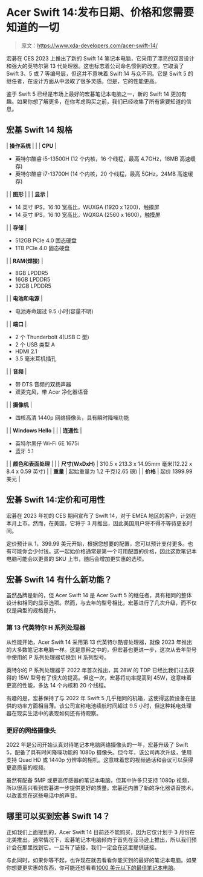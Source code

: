 # Acer Swift 14:发布日期、价格和您需要知道的一切

> 原文：<https://www.xda-developers.com/acer-swift-14/>

宏碁在 CES 2023 上推出了新的 Swift 14 笔记本电脑，它采用了漂亮的双音设计和强大的英特尔第 13 代处理器。这也标志着公司命名惯例的改变。它取消了 Swift 3、5 或 7 等编号层，但这并不意味着 Swift 14 与众不同。它是 Swift 5 的继任者，在设计方面从中汲取了很多灵感。但是，它的性能更高。

鉴于 Swift 5 已经是市场上最好的宏碁笔记本电脑之一，新的 Swift 14 更加有趣。如果你想了解更多，在你考虑购买之前，我们已经收集了所有需要知道的信息。

## 宏基 Swift 14 规格

| **操作系统** |  |
| **CPU** | 

*   英特尔酷睿 i5-13500H (12 个内核，16 个线程，最高 4.7GHz，18MB 高速缓存)
*   英特尔酷睿 i7-13700H (14 个内核，20 个线程，最高 5GHz，24MB 高速缓存)

 |
| **图形** |  |
| **显示** | 

*   14 英寸 IPS，16:10 宽高比，WUXGA (1920 x 1200)，触摸屏
*   14 英寸 IPS，16:10 宽高比，WQXGA (2560 x 1600)，触摸屏

 |
| **存储** | 

*   512GB PCIe 4.0 固态硬盘
*   1TB PCIe 4.0 固态硬盘

 |
| **RAM(焊接)** | 

*   8GB LPDDR5
*   16GB LPDDR5
*   32GB LPDDR5

 |
| **电池和电源** | 

*   电池寿命超过 9.5 小时(容量不明)

 |
| **端口** | 

*   2 个 Thunderbolt 4(USB C 型)
*   2 个 USB 类型 A
*   HDMI 2.1
*   3.5 毫米耳机插孔

 |
| **音频** | 

*   带 DTS 音频的双扬声器
*   双麦克风，带 Acer 净化器语音

 |
| **摄像机** | 

*   四核高清 1440p 网络摄像头，具有瞬时降噪功能

 |
| **Windows Hello** |  |
| **连通性** | 

*   英特尔黑仔 Wi-Fi 6E 1675i
*   蓝牙 5.1

 |
| **颜色和表面处理** |  |
| **尺寸(WxDxH)** | 310.5 x 213.3 x 14.95mm 毫米(12.22 x 8.4 x 0.59 英寸) |
| **重量** | 起始重量为 1.2 千克(2.65 磅) |
| **价格** | 起价 1399.99 美元 |

## 宏碁 Swift 14:定价和可用性

宏碁在 2023 年初的 CES 期间宣布了 Swift 14，对于 EMEA 地区的客户，计划在本月上市。然而，在美国，它将于 3 月推出，因此美国用户将不得不等待更长时间。

定价预计从 1，399.99 美元开始，根据您想要的配置，您可以预计支付更多。也有可能你会少付钱。这一起始价格通常是第一个可用配置的价格，因此这款笔记本电脑可能会以更贵的 SKU 上市，随后会增加更实惠的选项。

## 宏碁 Swift 14 有什么新功能？

虽然品牌是新的，但 Acer Swift 14 是 Acer Swift 5 的继任者，具有相同的整体设计和相同的显示选项。然而，与去年的型号相比，宏碁进行了几次升级，而不仅仅是典型的规格提升。

### 第 13 代英特尔 H 系列处理器

从性能开始，Acer Swift 14 采用第 13 代英特尔酷睿处理器，就像 2023 年推出的大多数笔记本电脑一样。这是意料之中的，但宏碁也更进一步，这次从去年型号中使用的 P 系列处理器切换到 H 系列型号。

英特尔的 P 系列处理器于 2022 年首次推出，其 28W 的 TDP 已经比我们过去获得的 15W 型号有了很大的提高。但这一次，宏碁将功率提高到 45W，这意味着更高的性能，多达 14 个内核和 20 个线程。

有趣的是，宏碁保持了与 2022 年 Swift 5 几乎相同的机箱，这使得这款设备在提供的功率方面相当薄。该公司宣称电池续航时间超过 9.5 小时，但这种耗电处理器在现实生活中的表现如何还有待观察。

### 更好的网络摄像头

2022 年是公司开始认真对待笔记本电脑网络摄像头的一年，宏碁升级了 Swift 5，配备了具有时间降噪功能的 1080p 摄像头。但今年，该公司再次升级，使用支持 Quad HD 或 1440p 分辨率的相机。这意味着您的视频通话和会议可以获得更高质量的视频。

虽然有配备 5MP 或更高传感器的笔记本电脑，但其中许多只支持 1080p 视频，所以很高兴看到宏碁进一步提供更好的质量。宏碁还内置了新的净化器语音技术，以改善您在这些电话中的声音。

## 哪里可以买到宏碁 Swift 14？

正如我们上面提到的，Acer Swift 14 目前还不能购买，因为它仅计划于 3 月份在北美推出。通常情况下，宏碁笔记本电脑倾向于首先在亚马逊上推出，所以我们预计会在那里找到它。一旦有了链接，我们一定会在这里提供链接。

与此同时，如果你等不起，也许现在就去看看你能买到的最好的笔记本电脑。如果你想要更实惠的东西，你可能还想看看[1000 美元以下的最佳笔记本电脑](https://www.xda-developers.com/best-laptops-under-1000/)。
